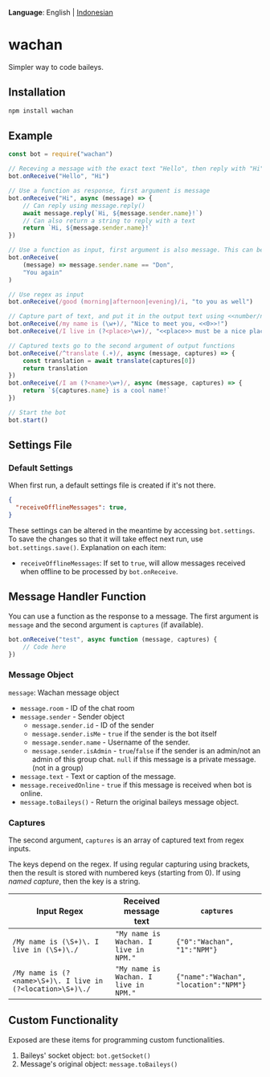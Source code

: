 <b>Language</b>: English | [Indonesian](./README.id.md)

# wachan
Simpler way to code baileys.

## Installation
```bash
npm install wachan
```

## Example
```javascript
const bot = require("wachan")

// Receving a message with the exact text "Hello", then reply with "Hi"
bot.onReceive("Hello", "Hi")

// Use a function as response, first argument is message
bot.onReceive("Hi", async (message) => {
    // Can reply using message.reply()
    await message.reply(`Hi, ${message.sender.name}!`)
    // Can also return a string to reply with a text
    return `Hi, ${message.sender.name}!`
})

// Use a function as input, first argument is also message. This can be used as a filter
bot.onReceive(
    (message) => message.sender.name == "Don",
    "You again"
)

// Use regex as input
bot.onReceive(/good (morning|afternoon|evening)/i, "to you as well")

// Capture part of text, and put it in the output text using <<number/name>>. Numbering starts from 0.
bot.onReceive(/my name is (\w+)/, "Nice to meet you, <<0>>!")
bot.onReceive(/I live in (?<place>\w+)/, "<<place>> must be a nice place to live!")

// Captured texts go to the second argument of output functions
bot.onReceive(/^translate (.+)/, async (message, captures) => {
    const translation = await translate(captures[0])
    return translation
})
bot.onReceive(/I am (?<name>\w+)/, async (message, captures) => {
    return `${captures.name} is a cool name!`
})

// Start the bot
bot.start()
```

## Settings File
### Default Settings
When first run, a default settings file is created if it's not there.
```json
{
  "receiveOfflineMessages": true,
}
```
These settings can be altered in the meantime by accessing `bot.settings`. To save the changes so that it will take effect next run, use `bot.settings.save()`. Explanation on each item:
- `receiveOfflineMessages`: If set to `true`, will allow messages received when offline to be processed by `bot.onReceive`.

## Message Handler Function
You can use a function as the response to a message. The first argument is `message` and the second argument is `captures` (if available).
```js
bot.onReceive("test", async function (message, captures) {
    // Code here
})
```
### Message Object
`message`: Wachan message object
- `message.room` - ID of the chat room
- `message.sender` - Sender object
    - `message.sender.id` - ID of the sender
    - `message.sender.isMe` - `true` if the sender is the bot itself
    - `message.sender.name` - Username of the sender.
    - `message.sender.isAdmin` - `true`/`false` if the sender is an admin/not an admin of this group chat. `null` if this message is a private message. (not in a group)
- `message.text` - Text or caption of the message.
- `message.receivedOnline` - `true` if this message is received when bot is online.
- `message.toBaileys()` - Return the original baileys message object.

### Captures
The second argument, `captures` is an array of captured text from regex inputs.

The keys depend on the regex. If using regular capturing using brackets, then the result is stored with numbered keys (starting from 0). If using <i>named capture</i>, then the key is a string.

Input Regex|Received message text|`captures`
-|-|-
`/My name is (\S+)\. I live in (\S+)\./` | `"My name is Wachan. I live in NPM."` | `{"0":"Wachan", "1":"NPM"}`
`/My name is (?<name>\S+)\. I live in (?<location>\S+)\./` | `"My name is Wachan. I live in NPM."` | `{"name":"Wachan", "location":"NPM"}`

## Custom Functionality
Exposed are these items for programming custom functionalities.
1. Baileys' socket object: `bot.getSocket()`
2. Message's original object: `message.toBaileys()`